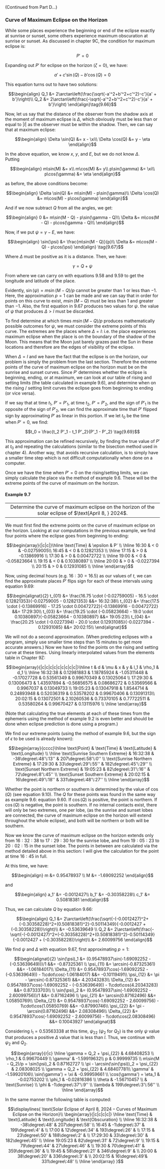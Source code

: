 (Continued from Part D...)
### Curve of Maximum Eclipse on the Horizon
While some places experience the beginning or end of the eclipse exactly at sunrise or sunset, some others experience maximum obscuration at sunrise or sunset. As discussed in chapter $\text{9C}$, the condition for maximum eclipse is:
```math
P' = 0\tag{9.64}
```
Expanding out $P'$ for eclipse on the horizon ($\zeta = 0$), we have:
```math
a' + c'\sin(Q) -b'\cos(Q) = 0 \tag{9.65}
```
This equation turns out to have two solutions:
```math
\begin{align}
Q_1 &= 2\arctan\left(\frac{\sqrt{-a'^2+b'^2+c'^2}-c'}{a' + b'}\right)\\
Q_2 &= 2\arctan\left(\frac{-\sqrt{-a'^2+b'^2+c'^2}-c'}{a' + b'}\right)
\end{align}\tag{9.66}
```
Now, let us say that the distance of the observer from the shadow axis at the moment of maximum eclipse is $\Delta$, which obviously must be less than or equal to $|l|$ as the observer must be within the shadow. Then, we can say that at maximum eclipse:
```math
\begin{align}
\Delta \sin(Q) &= x - \xi\\
\Delta \cos(Q) &= y - \eta
\end{align}
```
In the above equation, we know $x$, $y$, and $E$, but we do not know $\Delta$.\
Putting 
```math
\begin{align}
m\sin(M) &= x\\
m\cos(M) &= y\\
p\sin(\gamma) &= \xi\\
p\cos(\gamma) &= \eta
\end{align}
```
as before, the above conditions become:
```math
\begin{align}
\Delta \sin(Q) &= m\sin(M) - p\sin(\gamma)\\
\Delta \cos(Q) &= m\cos(M) - p\cos(\gamma)
\end{align}
```
And if we now subtract $Q$ from all the angles, we get:
```math
\begin{align}
0 &= m\sin(M - Q) - p\sin(\gamma - Q)\\
\Delta &= m\cos(M - Q) - p\cos(\gamma - Q)\\
\end{align}
```
Now, if we put $\psi = \gamma - E$, we have:
```math
\begin{align}
\sin(\psi) &= \frac{m\sin(M - Q)}{p}\\
\Delta &= m\cos(M - Q) - p\cos(\psi)
\end{align} \tag{9.67}
```
Where $\Delta$ must be positive as it is a distance.
Then, we have:
```math
\gamma = Q + \psi \tag{9.68}
```
From where we can carry on with equations $9.58$ and $9.59$ to get the longitude and latitude of the place.

Evidently, $\sin(\psi) = m\sin(M - Q)/p$ cannot be greater than $1$ or less than $-1$. Here, the approximation $p = 1$ can be made and we can say that in order for points on this curve to exist, $m\sin(M - Q)$ must be less than $1$ and greater than $-1$. Also, the first equation in $9.67$ produces two values for $\psi$. the value of $\psi$ that produces $\Delta > l$ must be discarded.

To find determine at which times $m\sin(M - Q)/p$ produces mathematically possible outcomes for $\psi$, we must consider the extreme points of this curve. The extremes are the places where $\Delta = l$: i.e. the place experiences maximum eclipse when the place is on the boundary of the shadow of the Moon. This means that the Moon just barely grazes past the Sun in these locations and therefore are the edges of visibility of the eclipse.

When $\Delta = l$ and we have the fact that the eclipse is on the horizon, our problem is simply the problem from the last section. Therefore the extreme points of the curve of maximum eclipse on the horizon must be on the sunrise and sunset curves. Since $P'$ determines whether the eclipse is beginning, ending, or at maximum, we can look at our table of rising and setting limits (the table calculated in example $9.6$), and determine when on the rising / setting limit curves the eclipse goes from beginning to ending (or vice versa).

If we say that at time $t_1$, $P' = P'_1$, at time $t_2$, $P' = P'_2$, and the sign of $P'_1$ is the opposite of the sign of $P'_2$, we can find the approximate time that $P'$ flipped sign by approximating $P'$ as linear in this portion. If we let $t_0$ be the time when $P' = 0$, we find:
```math
t_0 = \frac{t_2 P'_1 - t_1 P'_2}{P'_1 - P'_2} \tag{9.69}
```
This approximation can be refined recursively, by finding the true value of $P'$ at $t_0$ and repeating the calculations (similar to the bisection method used in chapter $4$). Another way, that avoids recursive calculation, is to simply have a smaller time step which is not difficult computationally when done on a computer.

Once we have the time when $P' = 0$ on the rising/setting limits, we can simply calculate the place via the method of example $9.6$. These will be the extreme points of the curve of maximum on the horizon.

#### Example 9.7
<div align="center">
<table>
<tbody>
<td align="center">
<img width="2000" height="0"><br>
Determine the curve of maximum eclipse on the horizon of the solar eclipse of $\text{April 8, } 2024$.
<img width="2000" height="0">
</td>
</tbody>
</table>
</div>

We must first find the extreme points on the curve of maximum eclipse on the horizon. Looking at our computations in the previous example, we find four points where the eclipse goes from beginning to ending:
```math
\begin{array}{|c|c|}\hline \text{Time} & \epsilon & P' \\ \hline
16:30 & < 0 & -0.02759005\\
16:45 & < 0 & 0.12821353 \\ \hline
17:15 & > 0 & -0.13869916 \\
17:30 & > 0 & 0.00472722 \\ \hline
19:00 & < 0 & -0.05823664 \\
19:15 & < 0 & 0.10380897 \\ \hline
20:00 & > 0 & -0.0227394 \\
20:15 & > 0 & 0.12931085 \\ \hline
\end{array}
```
Now, using decimal hours (e.g. $16:30 = 16.5$) as our values of $t$, we can find the approximate places $P'$ flips sign for each of these intervals using equation $9.69$:
```math
\begin{alignat}{2}
t_{01} &= \frac{16.75 \cdot (-0.02759005) - 16.5 \cdot 0.12821353}{-0.02759005 - 0.12821353} &&= 16:32:38\\
t_{02} &= \frac{17.5 \cdot (-0.13869916) - 17.25 \cdot 0.00472722}{-0.13869916 - 0.00472722} &&= 17:29:30\\
t_{03} &= \frac{19.25 \cdot (-0.05823664) - 19.0 \cdot 0.10380897}{-0.05823664 - 0.10380897} &&= 19:05:23\\
t_{04} &= \frac{20.25 \cdot (-0.0227394) - 20.0 \cdot 0.12931085}{-0.0227394 - 0.12931085} &&= 20:02:15\\
\end{alignat}
```
We will not do a second approximation. (When predicting eclipses with a program, simply use smaller time steps than $15$ minutes to get more accurate answers.) Now we have to find the points on the rising and setting curve at these times. Using linearly interpolated values from the elements table in Chapter $\text{9Z}$:
```math
\begin{array}{|c|c|c|c|c|c|c|c|c|}\hline t & d & \mu & x & y & l_1 & \rho_1 & d_1 \\ \hline
16:32:38 & 0.12981883 & 1.18785924 & -1.05311448 & -0.17027728 & 0.53561349 & 0.99670349 & 0.13025064 \\
17:29:30 & 0.13006473 & 1.43597894 & -0.56856575 & 0.08686272 & 0.53569566 &  0.9967037 & 0.13049733 \\
19:05:23 & 0.13047918 & 1.8544714 & 0.24893948 & 0.52036319 & 0.53578202 & 0.99670406 & 0.13091313\\
20:02:15 & 0.13072501 & 2.10260536 & 0.73370105 & 0.77722511 & 0.53580264 & 0.99670427 & 0.13115976 \\ \hline
\end{array}
```
(Note that calculating the true elements at each of these times from the ephemeris using the method of example $9.2$ is even better and should be done when eclipse prediction is done using a program.)

We find our extreme points (using the method of example $9.6$, but the sign of $\epsilon$ to be used is already known):
```math
\begin{array}{cccc}\hline \text{Point} & \text{Time} & \text{Latitude} & \text{Longitude} \\ \hline
\text{Sunrise Southern Extreme} & 16:32:38 & -38\degree\:48'\:13'' & 207\degree\:58'\:0'' \\
\text{Sunrise Northern Extreme} & 17:29:30 & 33\degree\:29'\:55'' & 182\degree\:45'\:29'' \\
\text{Sunset Northern Extreme} & 19:05:23 & 82\degree\:31'\:16'' & 72\degree\:8'\:45'' \\
\text{Sunset Southern Extreme} & 20:02:15 & 16\degree\:49'\:18'' & 331\degree\:48'\:27'' \\ \hline
\end{array}
```
Whether the point is northern or southern is determined by the value of $\cos(Q)$ (see equation $9.10$). The $Q$ for these points was found in the same way as example $9.6$: equation $9.60$. If $\cos(Q)$ is positive, the point is northern. If $\cos(Q)$ is negative, the point is southern. If no internal contacts exist, there will only be two extremes, one per lobe, (as the sunrise and sunset lobes are connected, the curve of maximum eclipse on the horizon will extend throughout the whole eclipse), and both will be northern or both will be southern.

Now we know the curve of maximum eclipse on the horizon extends only from $16:32:38$ to $17:29:30$ for the sunrise lobe, and from $19:05:23$ to $20:02:15$ in the sunset lobe. The points in between are calculated via the method detailed above in this section: I will give the calculation for the point at time $16:45$ in full.

At this time, we have:
```math
\begin{align}
m &= 0.95478937 \\
M &= -1.69092252
\end{align}
```
and
```math
\begin{align}
a_1' &= -0.0012427\\
b_1' &= -0.30358228\\
c_1' &= 0.50818381
\end{align}
```
Thus, we can calculate $Q$ by equation $9.66$:
```math
\begin{align}
Q_1 &= 2\arctan\left(\frac{\sqrt{-(-0.0012427)^2+(-0.30358228)^2+(0.50818381)^2}-0.50114349}{-0.0012427 + (-0.30358228)}\right)\\
&= -0.53639649 \\
Q_2 &= 2\arctan\left(\frac{-\sqrt{-(-0.0012427)^2+(-0.30358228)^2+(0.50818381)^2}-0.50114349}{-0.0012427 + (-0.30358228)}\right)\\
&= 2.60099756
\end{align}
```
We find $\psi$ and $\Delta$ with equation $9.67$, first approximating $p = 1$:
```math
\begin{alignat}{2}
\sin(\psi)_1 &= (0.95478937\sin(-1.69092252 - (-0.53639649)))/1 &&= -0.87325361 \\
\psi_{11} &= \arcsin(-0.87325361) &&= -1.06184017\\
\Delta_{11} &= 0.95478937\cos(-1.69092252 - (-0.53639649)) - 1\cdot\cos(-1.06184017) &&= -0.10119491\\
\psi_{12} &= \pi - \arcsin(-0.87325361) &&= 4.20343283\\
\Delta_{12} &= 0.95478937\cos(-1.69092252 - (-0.53639649)) - 1\cdot\cos(4.20343283) &&= 0.87333703\\
\\
\sin(\psi)_2 &= (0.95478937\sin(-1.69092252 - 2.60099756))/1 &&= 0.87162496 \\
\psi_{21} &= \arcsin(0.87162496) &&= 1.05850769\\
\Delta_{21} &= 0.95478937\cos(-1.69092252 - 2.60099756) - 1\cdot\cos(1.05850769) &&= -0.87990746\\
\psi_{22} &= \pi - \arcsin(0.87162496) &&= 2.08308496\\
\Delta_{22} &= 0.95478937\cos(-1.69092252 - 2.60099756) - 1\cdot\cos(2.08308496) &&= 0.10043927
\end{alignat}
```
Considering $l_1 = 0.53563338$ at this time, $\psi_22$ ($\psi_2$ for $Q_2$) is the only $\psi$ value that produces a positive $\Delta$ value that is less than $l$. Thus, we continue with $\psi_2$ and $Q_2$.
```math
\begin{array}{r|c} \hline
\gamma = Q_2 + \psi_{22} & 4.68408253 \\
\rho_1 & 0.99670449 \\
\gamma' & -1.59919632\\
p & 0.99999735 \\
m\sin(M - Q_2)/p = \sin(\psi)_2 & 0.87162727 \\
\pi - \arcsin(\sin(\psi))_2 = \psi_{22} & 2.08308025 \\
\gamma = Q_2 + \psi_{22} & 4.68407781\\
\gamma' & -1.59920106\\
\sin(\gamma') = \xi & -0.99959661 \\
\cos(\gamma') = \eta_1 & -0.02753202 \\
\phi_1 & -0.02816386 \\
\theta & -1.56710457 \\
 & \text{Sunrise} \\
\phi & -1\degree\:37'\:9'' \\
\lambda & 199\degree\:3'\:56'' \\ \hline
\end{array}
```
In the same manner the following table is computed:
```math
\displaylines{
\text{Solar Eclipse of April 8, 2024 – Curves of Maximum Eclipse on the Horizon}\\
\begin{array}{|c|c|c|c|} \hline \text{Time} & \text{Latitude} & \text{Longitude} & \text{Obscuration} \\ \hline
16:32:38 & -38\degree\:48' & 207\degree\:58' \\
16:45 & -1\degree\:37' & 199\degree\:4' & \\
17:00 & 12\degree\:34' & 193\degree\:26' & \\
17:15 & 23\degree\:50' & 188\degree\:2' & \\
17:29:30 & 33\degree\:30' & 182\degree\:45' \\ \hline
19:05:23 & 82\degree\:31' & 72\degree\:9' \\
19:15 & 79\degree\:44' & 27\degree\:46' & \\
19:30 & 70\degree\:41' & 359\degree\:36' & \\
19:45 & 58\degree\:21' & 346\degree\:9' & \\
20:00 & 38\degree\:20' & 336\degree\:3' & \\ 
20:02:15 & 16\degree\:49'& 331\degree\:48' \\ \hline
\end{array}
}
```
